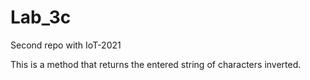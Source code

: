 # Lab_3c
Second repo with IoT-2021

This is a method that returns the entered string of characters inverted.

